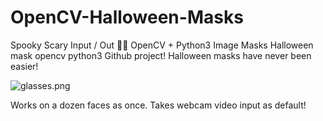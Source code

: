 # OpenCV-Halloween-Masks
Spooky Scary Input / Out 🎃💀 OpenCV + Python3 Image Masks
Halloween mask opencv python3 Github project!
Halloween masks have never been easier!

![glasses.png](https://i.imgur.com/i8IdgWo.png)


Works on a dozen faces as once.
Takes webcam video input as default!
